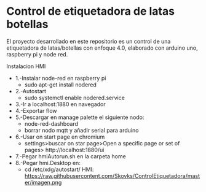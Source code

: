 # Control de etiquetadora de latas botellas 
El proyecto desarrollado en este repositorio es un control de una etiquetadora de latas/botellas con enfoque 4.0, elaborado con arduino uno, raspberry pi y node red.


 Instalacion HMI
- 1.-Instalar node-red en raspberry pi
    - sudo apt-get install nodered
- 2.-Autostart
    - sudo systemctl enable nodered.service
- 3.-Ir a localhost:1880 en navegador
- 4.-Exportar flow
- 5.-Descargar en manage palette el siguiente nodo:
    - node-red-dashboard
    - borrar nodo mqtt y añadir serial para arduino
- 6.-Usar on start page en chromium 
    - settings>buscar on star page>Open a specific page or set of pages> http://localhost:1880/ui
- 7.-Pegar hmiAutorun.sh en la carpeta home
- 8.-Pegar hmi.Desktop en:
    - cd /etc/xdg/autostart/
HMI:
https://raw.githubusercontent.com/Skovks/ControlEtiquetadora/master/imagen.png


